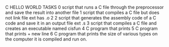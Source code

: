 C HELLO WORLD TASKS
0 script that runs a C file through the preprocessor and save the result into another file
1 script that compiles a C file but does not link file ext has .o
2 2 script that generates the assembly code of a C code and save it in an output file ext .s
3 script that compiles a C file and creates an executable named cisfun
4 C program that prints
5  C program that prints + new line
6 C program that prints the size of various types on the computer it is compiled and run on.

